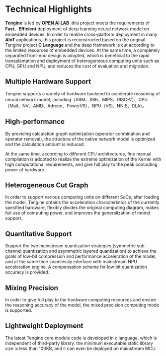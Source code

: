 # Technical Highlights

**Tengine** is led by **[OPEN AI LAB](http://www.openailab.com)** .this project meets the requirements of **Fast**、**Efficient** deployment of deep learning neural network model on embedded devices. In order to realize cross-platform deployment in many **AIoT** applications, this project is reconstructed based on the original Tengine project **C Language** and the deep framework is cut according to the limited resources of embedded devices. At the same time, a completely separated front-end design is adopted, which is beneficial to the rapid transplantation and deployment of heterogeneous computing units such as CPU, GPU and NPU, and reduces the cost of evaluation and migration.

## Multiple Hardware Support

Tengine supports a variety of hardware backend to accelerate reasoning of neural network model, including（ARM、X86、MIPS、RISC-V）、GPU（Mail、NV、AMD、Adreno、PowerVR）、NPU（VSI、NNIE、DLA）。

## High-performance

By providing calculation graph optimization (operator combination and operator removal), the structure of the native network model is optimized and the calculation amount is reduced.

At the same time, according to different CPU architectures, fine manual compilation is adopted to realize the extreme optimization of the Kernel with high computational requirements, and give full play to the peak computing power of hardware. 

## Heterogeneous Cut Graph

In order to support various computing units on different SoCs, after loading the model, Tengine obtains the acceleration characteristics of the currently specified hardware, flexibly divides the original computing diagram, makes full use of computing power, and improves the generalization of model support.

## Quantitative Support

Support the two mainstream quantization strategies (symmetric sub-channel quantization and asymmetric layered quantization) to achieve the goals of low-bit compression and performance acceleration of the model, and at the same time seamlessly interface with mainstream NPU acceleration engine. A compensation scheme for low bit quantization accuracy is provided.

## Mixing Precision

In order to give full play to the hardware computing resources and ensure the reasoning accuracy of the model, the mixed precision computing mode is supported.

## Lightweight Deployment

The latest Tengine core module code is developed in c language, which is independent of third-party library. the minimum executable static library size is less than 100KB, and it can even be deployed on mainstream MCU.
